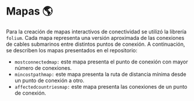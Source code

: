 # Mapas :earth_americas:

Para la creación de mapas interactivos de conectividad se utilizó la librería ```folium```. Cada mapa representa una versión aproximada de las conexiones de cables submarinos entre distintos puntos de conexión. A continuación, se describen los mapas presentados en el repositorio:

* ```mostconnectedmap:``` este mapa presenta el punto de conexión con mayor número de conexiones.
* ```mincostpathmap:``` este mapa presenta la ruta de distancia mínima desde un punto de conexión a otro.
* ```affectedcountriesmap:``` este mapa presenta las conexiones de un punto de conexión.
